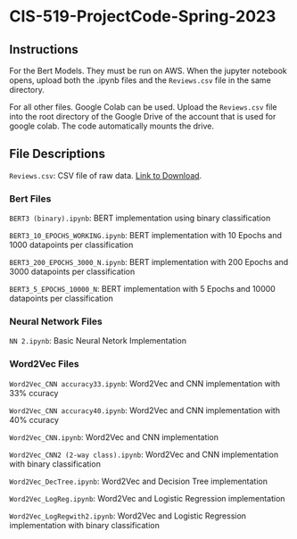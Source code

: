 # CIS-519-ProjectCode-Spring-2023

## Instructions

For the Bert Models. They must be run on AWS. When the jupyter notebook opens, upload both the .ipynb files and the `Reviews.csv` file in the same directory.

For all other files. Google Colab can be used. Upload the `Reviews.csv` file into the root directory of the Google Drive of the account that is used for google colab. The code automatically mounts the drive.

## File Descriptions

`Reviews.csv`: CSV file of raw data. [Link to Download](https://drive.google.com/file/d/1-xWjKfPqL7JBnaoQi1l19C9EDEVg7B6h/view?usp=sharing).

### Bert Files

`BERT3 (binary).ipynb`: BERT implementation using binary classification

`BERT3_10_EPOCHS_WORKING.ipynb`: BERT implementation with 10 Epochs and 1000 datapoints per classification

`BERT3_200_EPOCHS_3000_N.ipynb`: BERT implementation with 200 Epochs and 3000 datapoints per classification

`BERT3_5_EPOCHS_10000_N`: BERT implementation with 5 Epochs and 10000 datapoints per classification

### Neural Network Files

`NN 2.ipynb`: Basic Neural Netork Implementation

### Word2Vec Files

`Word2Vec_CNN accuracy33.ipynb`: Word2Vec and CNN implementation with 33% ccuracy

`Word2Vec_CNN accuracy40.ipynb`: Word2Vec and CNN implementation with 40% ccuracy

`Word2Vec_CNN.ipynb`: Word2Vec and CNN implementation

`Word2Vec_CNN2 (2-way class).ipynb`: Word2Vec and CNN implementation with binary classification

`Word2Vec_DecTree.ipynb`: Word2Vec and Decision Tree implementation

`Word2Vec_LogReg.ipynb`: Word2Vec and Logistic Regression implementation

`Word2Vec_LogRegwith2.ipynb`: Word2Vec and Logistic Regression implementation with binary classification
